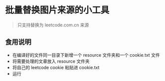 # 批量替换图片来源的小工具
> 只支持替换为 leetcode.com.cn 来源

## 食用说明
- 在编译好的文件同一目录下新增一个 resource 文件夹和一个 cookie.txt 文件
- 将需要处理的文章放入 resource 文件夹
- 将自己的 leetcode cookie 粘贴进 cookie.txt
- 运行

